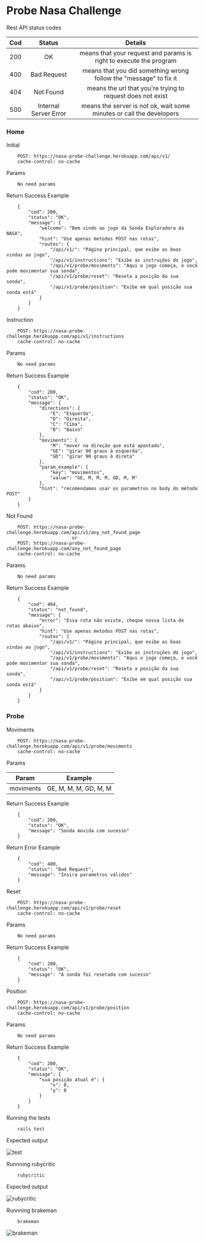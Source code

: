 # Probe Nasa Challenge

Rest API status codes

|   Cod   |   Status                  |                             Details                                   |
|:-------:|:-------------------------:|:---------------------------------------------------------------------:|
|   200   |   OK                      |  means that your request and params is right to execute the program   |
|   400   |   Bad Request             |  means that you did something wrong follow the "message" to fix it    |
|   404   |   Not Found               |  means the url that you're trying to request does not exist           |
|   500   |   Internal Server Error   |  means the server is not ok, wait some minutes or call the developers |

### Home

Initial

```
    POST: https://nasa-probe-challenge.herokuapp.com/api/v1/
    cache-control: no-cache
```

Params

```
    No need params
```

Return Success Example

```
    {
        "cod": 200,
        "status": "OK",
        "message": {
            "welcome": "Bem vindo ao jogo da Sonda Exploradora da NASA",
            "hint": "Use apenas metodos POST nas rotas",
            "routes": {
                "/api/v1/": "Página principal, que exibe as boas vindas ao jogo",
                "/api/v1/instructions": "Exibe as instruções do jogo",
                "/api/v1/probe/moviments": "Aqui o jogo começa, e você pode movimentar sua sonda",
                "/api/v1/probe/reset": "Reseta a posição da sua sonda",
                "/api/v1/probe/position": "Exibe em qual posição sua sonda está"
            }
        }
    }
```

Instruction

```
    POST: https://nasa-probe-challenge.herokuapp.com/api/v1/instructions
    cache-control: no-cache
```

Params

```
    No need params
```

Return Success Example

```
    {
        "cod": 200,
        "status": "OK",
        "message": {
            "directions": {
                "E": "Esquerda",
                "D": "Direita",
                "C": "Cima",
                "B": "Baixo"
            },
            "moviments": {
                "M": "mover na direção que está apontado",
                "GE": "girar 90 graus à esquerda",
                "GD": "girar 90 graus à direta"
            },
            "param_example": {
                "key": "movimentos",
                "value": "GE, M, M, M, GD, M, M"
            },
            "hint": "recomendamos usar os parametros no body do método POST"
        }
    }
```

Not Found

```
    POST: https://nasa-probe-challenge.herokuapp.com/api/v1/any_not_found_page
                        or
    POST: https://nasa-probe-challenge.herokuapp.com/any_not_found_page
    cache-control: no-cache
```

Params

```
    No need params
```

Return Success Example

```
    {
        "cod": 404,
        "status": "not_found",
        "message": {
            "error": "Essa rota não existe, cheque nossa lista de rotas abaixo",
            "hint": "Use apenas metodos POST nas rotas",
            "routes": {
                "/api/v1/": "Página principal, que exibe as boas vindas ao jogo",
                "/api/v1/instructions": "Exibe as instruções do jogo",
                "/api/v1/probe/moviments": "Aqui o jogo começa, e você pode movimentar sua sonda",
                "/api/v1/probe/reset": "Reseta a posição da sua sonda",
                "/api/v1/probe/position": "Exibe em qual posição sua sonda está"
            }
        }
    }
```

### Probe


Moviments

```
    POST: https://nasa-probe-challenge.herokuapp.com/api/v1/probe/moviments
    cache-control: no-cache
```

Params

|    Param     |               Example           |
|:------------:|:-------------------------------:|
|    moviments |       GE, M, M, M, GD, M, M     |

Return Success Example

```
    {
        "cod": 200,
        "status": "OK",
        "message": "Sonda movida com sucesso"
    }
```

Return Error Example

```
    {
        "cod": 400,
        "status": "Bad Request",
        "message": "Insira parametros válidos"
    }
```

Reset

```
    POST: https://nasa-probe-challenge.herokuapp.com/api/v1/probe/reset
    cache-control: no-cache
```

Params

```
    No need params
```

Return Success Example

```
    {
        "cod": 200,
        "status": "OK",
        "message": "A sonda foi resetada com sucesso"
    }
```


Position

```
    POST: https://nasa-probe-challenge.herokuapp.com/api/v1/probe/position
    cache-control: no-cache
```

Params

```
    No need params
```

Return Success Example

```
    {
        "cod": 200,
        "status": "OK",
        "message": {
            "sua posição atual é": {
                "x": 0,
                "y": 0
            }
        }
    }
```

Running the tests

```
    rails test
```

Expected output

![test](/storage/expected_test_output.png)

Runnning rubycritic

```
    rubycritic
```

Expected output

![rubycritic](/storage/expected_rubycritic_output.png)

Runnning brakeman

```
    brakeman
```

![brakeman](/storage/expected_brakeman_output.png)

